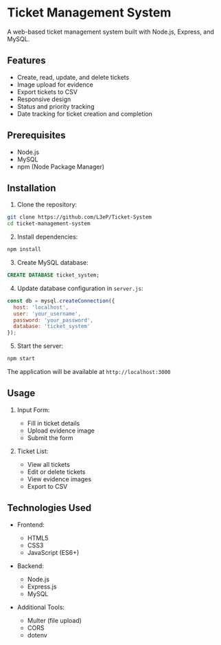 # Ticket Management System

A web-based ticket management system built with Node.js, Express, and MySQL.

## Features

- Create, read, update, and delete tickets
- Image upload for evidence
- Export tickets to CSV
- Responsive design
- Status and priority tracking
- Date tracking for ticket creation and completion

## Prerequisites

- Node.js
- MySQL
- npm (Node Package Manager)

## Installation

1. Clone the repository:
```bash
git clone https://github.com/L3eP/Ticket-System
cd ticket-management-system
```

2. Install dependencies:
```bash
npm install
```

3. Create MySQL database:
```sql
CREATE DATABASE ticket_system;
```

4. Update database configuration in `server.js`:
```javascript
const db = mysql.createConnection({
  host: 'localhost',
  user: 'your_username',
  password: 'your_password',
  database: 'ticket_system'
});
```

5. Start the server:
```bash
npm start
```

The application will be available at `http://localhost:3000`

## Usage

1. Input Form:
   - Fill in ticket details
   - Upload evidence image
   - Submit the form

2. Ticket List:
   - View all tickets
   - Edit or delete tickets
   - View evidence images
   - Export to CSV

## Technologies Used

- Frontend:
  - HTML5
  - CSS3
  - JavaScript (ES6+)

- Backend:
  - Node.js
  - Express.js
  - MySQL

- Additional Tools:
  - Multer (file upload)
  - CORS
  - dotenv 